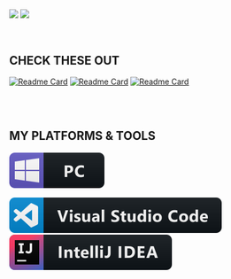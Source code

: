 <img height=200 align="center" src="https://github-readme-stats.vercel.app/api?username=MarioS271&theme=tokyonight"/>
<img height=200 align="center" src="https://github-readme-stats.vercel.app/api/top-langs?username=MarioS271&theme=tokyonight&layout=compact&langs_count=8&card_width=320" />

<br>
<br>
<br>

<h2>CHECK THESE OUT</h2>

[![Readme Card](https://github-readme-stats.vercel.app/api/pin/?username=MarioS271&theme=tokyonight&repo=271pack)](https://github.com/anuraghazra/github-readme-stats)
[![Readme Card](https://github-readme-stats.vercel.app/api/pin/?username=MarioS271&theme=tokyonight&repo=coords_copy_mod)](https://github.com/anuraghazra/github-readme-stats)
[![Readme Card](https://github-readme-stats.vercel.app/api/pin/?username=MarioS271&theme=tokyonight&repo=quick_commands_mod)](https://github.com/anuraghazra/github-readme-stats)

<br>
<br>

<h2>MY PLATFORMS & TOOLS</h2>
<img src="https://raw.githubusercontent.com/MikeCodesDotNET/ColoredBadges/master/svg/devices/pc.svg">
<p>
    <img src="https://raw.githubusercontent.com/MikeCodesDotNET/ColoredBadges/master/svg/dev/tools/visualstudio_code.svg">
    <img src="https://raw.githubusercontent.com/MikeCodesDotNET/ColoredBadges/master/svg/dev/tools/jetbrains_intellij.svg">
</p>